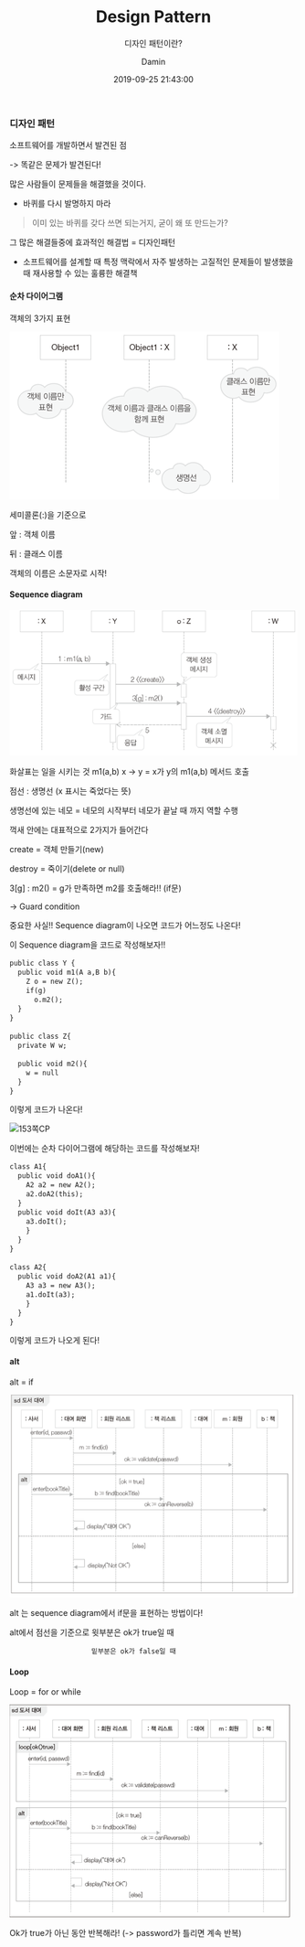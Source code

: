 ﻿---
layout:     post
title:      "Design Pattern"
subtitle:   "디자인 패턴이란?"
date:       2019-09-25 21:43:00
author:     "Damin"
header-img: "img/tag-bg.jpg"
header-mask: 0.3
catalog:    true
categories: Design_Pattern
tags:
  - Design_Pattern
  - Software_Engineering
---

### 디자인 패턴

소프트웨어를 개발하면서 발견된 점

-> 똑같은 문제가 발견된다!

많은 사람들이 문제들을 해결했을 것이다.

- 바퀴를 다시 발명하지 마라

> 이미 있는 바퀴를 갖다 쓰면 되는거지, 굳이 왜 또 만드는가?

그 많은 해결들중에 효과적인 해결법 = 디자인패턴

- 소프트웨어를 설계할 때 특정 맥락에서 자주 발생하는 고질적인 문제들이 발생했을 때 재사용할 수 있는 훌륭한 해결책

#### 순차 다이어그램

객체의 3가지 표현

![그림4-7](/img/in-post/Software/그림4-7.PNG)<br>

세미콜론(:)을 기준으로

앞 : 객체 이름

뒤 : 클래스 이름

객체의 이름은 소문자로 시작!

#### Sequence diagram

![그림4-8](/img/in-post/Software/그림4-8.PNG)<br>

화살표는 일을 시키는 것
  m1(a,b)
x   ->    y = x가 y의 m1(a,b) 메서드 호출 

점선 : 생명선 (x 표시는 죽었다는 뜻)

생명선에 있는 네모 = 네모의 시작부터 네모가 끝날 때 까지 역할 수행

꺽새 안에는 대표적으로 2가지가 들어간다

create = 객체 만들기(new)

destroy = 죽이기(delete or null)

3[g] : m2() = g가 만족하면 m2를 호출해라!! (if문)

-> Guard condition

중요한 사실!! Sequence diagram이 나오면 코드가 어느정도 나온다!

이 Sequence diagram을 코드로 작성해보자!!

~~~
public class Y {
  public void m1(A a,B b){
    Z o = new Z();
    if(g)
      o.m2();
  }
}

public class Z{
  private W w;
  
  public void m2(){
    w = null
  }
}
~~~

이렇게 코드가 나온다!

![153쪽CP](/img/in-post/Software/153쪽CP.PNG)<br>

이번에는 순차 다이어그램에 해당하는 코드를 작성해보자!

~~~
class A1{
  public void doA1(){
    A2 a2 = new A2();
    a2.doA2(this);
  }
  public void doIt(A3 a3){
    a3.doIt();
    }
  }
}

class A2{
  public void doA2(A1 a1){
    A3 a3 = new A3();
    a1.doIt(a3);
    }
  }
}
~~~

이렇게 코드가 나오게 된다!

#### alt

alt = if

![alt](/img/in-post/Software/alt.PNG)<br>

alt 는 sequence diagram에서 if문을 표현하는 방법이다!

alt에서 점선을 기준으로 윗부분은 ok가 true일 때
 
                        밑부분은 ok가 false일 때
                        
#### Loop

Loop = for or while

![그림4-11](/img/in-post/Software/그림4-11.PNG)<br>

Ok가 true가 아닌 동안 반복해라! (-> password가 틀리면 계속 반복)


